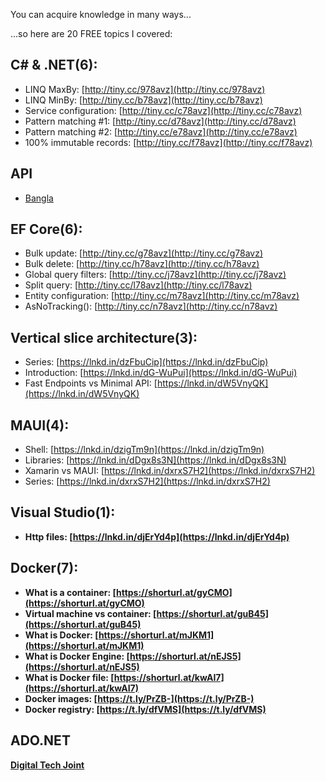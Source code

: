 You can acquire knowledge in many ways...  
  
...so here are 20 FREE topics I covered:  
  
## C# & .NET(6):  
  
- LINQ MaxBy: [http://tiny.cc/978avz](http://tiny.cc/978avz)  
- LINQ MinBy: [http://tiny.cc/b78avz](http://tiny.cc/b78avz)  
- Service configuration: [http://tiny.cc/c78avz](http://tiny.cc/c78avz)  
- Pattern matching #1: [http://tiny.cc/d78avz](http://tiny.cc/d78avz)  
- Pattern matching #2: [http://tiny.cc/e78avz](http://tiny.cc/e78avz)  
- 100% immutable records: [http://tiny.cc/f78avz](http://tiny.cc/f78avz)  

## API 
- [Bangla](https://www.linkedin.com/posts/chapal_dotnet-dotnet9-swagger-activity-7283739395008929792-imAd/?utm_source=social_share_send&utm_medium=android_app&utm_campaign=copy_link)

## EF Core(6):  
  
- Bulk update: [http://tiny.cc/g78avz](http://tiny.cc/g78avz)  
- Bulk delete: [http://tiny.cc/h78avz](http://tiny.cc/h78avz)  
- Global query filters: [http://tiny.cc/j78avz](http://tiny.cc/j78avz)  
- Split query: [http://tiny.cc/l78avz](http://tiny.cc/l78avz)  
- Entity configuration: [http://tiny.cc/m78avz](http://tiny.cc/m78avz)  
- AsNoTracking(): [http://tiny.cc/n78avz](http://tiny.cc/n78avz)  
  
## Vertical slice architecture(3):  
  
- Series: [https://lnkd.in/dzFbuCip](https://lnkd.in/dzFbuCip)  
- Introduction: [https://lnkd.in/dG-WuPui](https://lnkd.in/dG-WuPui)  
- Fast Endpoints vs Minimal API: [https://lnkd.in/dW5VnyQK](https://lnkd.in/dW5VnyQK)  
  
## MAUI(4):  
  
- Shell: [https://lnkd.in/dzigTm9n](https://lnkd.in/dzigTm9n)  
- Libraries: [https://lnkd.in/dDgx8s3N](https://lnkd.in/dDgx8s3N)  
- Xamarin vs MAUI: [https://lnkd.in/dxrxS7H2](https://lnkd.in/dxrxS7H2)  
- Series: [https://lnkd.in/dxrxS7H2](https://lnkd.in/dxrxS7H2)  
  
## Visual Studio(1):  
  
- **Http files: [https://lnkd.in/djErYd4p](https://lnkd.in/djErYd4p)**  
  
## Docker(7):  
  
- **What is a container: [https://shorturl.at/gyCMO](https://shorturl.at/gyCMO)**  
- **Virtual machine vs container: [https://shorturl.at/guB45](https://shorturl.at/guB45)**  
- **What is Docker: [https://shorturl.at/mJKM1](https://shorturl.at/mJKM1)**  
- **What is Docker Engine: [https://shorturl.at/nEJS5](https://shorturl.at/nEJS5)**  
- **What is Docker file: [https://shorturl.at/kwAI7](https://shorturl.at/kwAI7)**  
- **Docker images: [https://t.ly/PrZB-](https://t.ly/PrZB-)**  
- **Docker registry: [https://t.ly/dfVMS](https://t.ly/dfVMS)**


## ADO.NET 
**[Digital Tech Joint ](https://www.youtube.com/watch?v=6MLLzFZ6P2w)**
